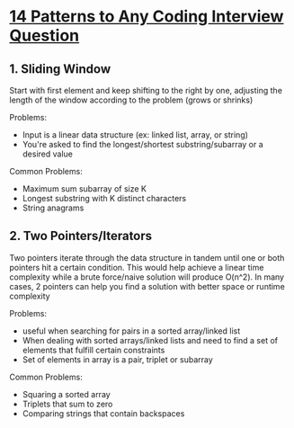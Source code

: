 # [14 Patterns to Any Coding Interview Question](https://hackernoon.com/14-patterns-to-ace-any-coding-interview-question-c5bb3357f6ed)

## 1. Sliding Window
Start with first element and keep shifting to the right by one, adjusting the length of the window according to the problem (grows or shrinks)

Problems:
- Input is a linear data structure (ex: linked list, array, or string)
- You're asked to find the longest/shortest substring/subarray or a desired value

Common Problems:
- Maximum sum subarray of size K
- Longest substring with K distinct characters
- String anagrams

## 2. Two Pointers/Iterators
Two pointers iterate through the data structure in tandem until one or both pointers hit a certain condition.  This would help achieve a linear time complexity while a brute force/naive solution will produce O(n^2).  In many cases, 2 pointers can help you find a solution with better space or runtime complexity

Problems:
- useful when searching for pairs in a sorted array/linked list
- When dealing with sorted arrays/linked lists and need to find a set of elements that fulfill certain constraints
- Set of elements in array is a pair, triplet or subarray

Common Problems:
- Squaring a sorted array
- Triplets that sum to zero
- Comparing strings that contain backspaces
